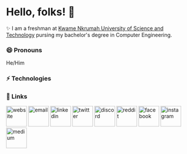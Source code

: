 <h1>Hello, folks! 👋</h1>

✨ I am a freshman at <a href="https://www.knust.edu.gh" target="_blank">Kwame Nkrumah University of Science and Technology</a> pursing my bachelor's degree in Computer Engineering.

<h3>😄 Pronouns</h3>
He/Him

<h3>⚡ Technologies</h3>

<!--
- 🔭 I’m currently working on ...
- 🌱 I’m currently learning about open source
- 👯 I’m looking to collaborate on ...
- 🤔 I’m looking for help with ...
- 💬 Ask me about ...
- 📫 How to reach me: ...
- 😄 Pronouns: ...
- ⚡ Fun fact: ...

"https://img.icons8.com/external-nawicon-outline-color-nawicon/452/external-email-communication-nawicon-outline-color-nawicon-2.png
t="https://img.icons8.com/external-nawicon-flat-nawicon/452/external-email-communication-nawicon-flat-nawicon-2.png 2x" alt="Email icon in nawicon Flat" loading="lazy">
src="https://img.shields.io/badge/-HTML5-%23E44D27?style=flat-square&amp;logo=html5&amp;logoColor=ffffff" style="max-width: 100%;">
src="https://img.icons8.com/color/96/000000/stackoverflow.png" style="max-width: 100%;">
src="https://img.icons8.com/nolan/96/vk-circled.png" style="max-width: 100%;">
-->


<h3>🔗 Links</h3>
<a href="https://www.oseiagm.com"><img src="https://img.icons8.com/fluent/96/000000/domain.png" alt="website" style="width: 4em; height: 4em;"></a>
<a href="mailto:hello@oseiagm"><img src="https://img.icons8.com/external-nawicon-outline-color-nawicon/452/external-email-communication-nawicon-outline-color-nawicon-2.png" alt="email" style="width: 4em; height: 4em;"></a>
<a href="https://www.linkedin.com/in/oseiagm"><img src="https://img.icons8.com/color/96/000000/linkedin.png" alt="linkedin" style="width: 4em; height: 4em;"></a>
<a href="https://www.twitter.com/oseiagm"><img src="https://img.icons8.com/color/96/000000/twitter-squared.png" alt="twitter" style="width: 4em; height: 4em;"></a>
<a href="https://www.instagram.com/oseiagm"><img src="https://img.icons8.com/color/96/000000/discord-logo.png" alt="discord" style="width: 4em; height: 4em;"></a>
<a href="https://www.reddit.com/user/oseiagm"><img src="https://img.icons8.com/color/96/000000/reddit.png" alt="reddit" style="width: 4em; height: 4em;"></a>
<a href="https://www.facebook.com/oseiagm"><img src="https://img.icons8.com/color/344/facebook-new.png" alt="facebook" style="width: 4em; height: 4em;"></a>
<a href="https://www.instagram.com/oseiagm"><img src="https://img.icons8.com/color/96/000000/instagram-new.png" alt="instagram" style="width: 4em; height: 4em;"></a>
<a href="https://www.medium.com/@oseiagm"><img src="https://img.icons8.com/color/96/000000/medium-logo.png" alt="medium" style="width: 4em; height: 4em;"></a>

